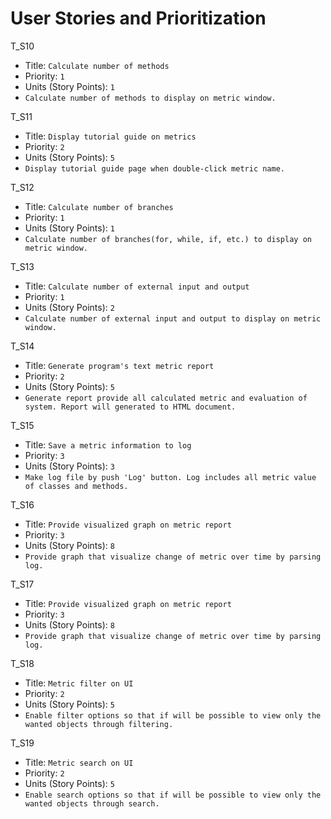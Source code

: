 User Stories and Prioritization
===============================

T_S10
  - Title: `Calculate number of methods`
  - Priority: `1`
  - Units (Story Points): `1`
  - `Calculate number of methods to display on metric window.`

T_S11
  - Title: `Display tutorial guide on metrics`
  - Priority: `2`
  - Units (Story Points): `5`
  - `Display tutorial guide page when double-click metric name.`

T_S12
  - Title: `Calculate number of branches`
  - Priority: `1`
  - Units (Story Points): `1`
  - `Calculate number of branches(for, while, if, etc.) to display on metric window.`

T_S13
  - Title: `Calculate number of external input and output`
  - Priority: `1`
  - Units (Story Points): `2`
  - `Calculate number of external input and output to display on metric window.`

T_S14
  - Title: `Generate program's text metric report`
  - Priority: `2`
  - Units (Story Points): `5`
  - `Generate report provide all calculated metric and evaluation of system. Report will generated to HTML document.`

T_S15
  - Title: `Save a metric information to log`
  - Priority: `3`
  - Units (Story Points): `3`
  - `Make log file by push 'Log' button. Log includes all metric value of classes and methods.`

T_S16
  - Title: `Provide visualized graph on metric report`
  - Priority: `3`
  - Units (Story Points): `8`
  - `Provide graph that visualize change of metric over time by parsing log.`

T_S17
  - Title: `Provide visualized graph on metric report`
  - Priority: `3`
  - Units (Story Points): `8`
  - `Provide graph that visualize change of metric over time by parsing log.`

T_S18
  - Title: `Metric filter on UI`
  - Priority: `2`
  - Units (Story Points): `5`
  - `Enable filter options so that if will be possible to view only the wanted objects through filtering.`

T_S19
  - Title: `Metric search on UI`
  - Priority: `2`
  - Units (Story Points): `5`
  - `Enable search options so that if will be possible to view only the wanted objects through search.`